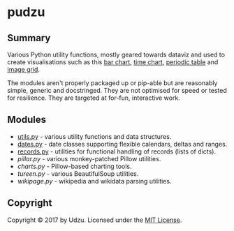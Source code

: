 # pudzu

## Summary

Various Python utility functions, mostly geared towards dataviz and used to create visualisations such as this [bar chart](https://raw.githubusercontent.com/Udzu/pudzu/master/images/chart_elections_full.png), [time chart](https://raw.githubusercontent.com/Udzu/pudzu/master/images/chart_g7_full.png), [periodic table](https://raw.githubusercontent.com/Udzu/pudzu/master/images/chart_periodic_full.png)  and [image grid](https://raw.githubusercontent.com/Udzu/pudzu/master/images/chart_40under40_full.png).

The modules aren't properly packaged up or pip-able but are reasonably simple, generic and docstringed. They are not optimised for speed or tested for resilience. They are targeted at for-fun, interactive work.

## Modules

- [utils.py](utils.md) - various utility functions and data structures.
- [dates.py](dates.md) - date classes supporting flexible calendars, deltas and ranges.
- [records.py](records.md) - utilities for functional handling of records (lists of dicts).
- *pillar.py* - various monkey-patched Pillow utilities.
- *charts.py* - Pillow-based charting tools.
- *tureen.py* - various BeautifulSoup utilities.
- *wikipage.py* - wikipedia and wikidata parsing utilities.

## Copyright

Copyright © 2017 by Udzu. Licensed under the [MIT License](LICENSE).
